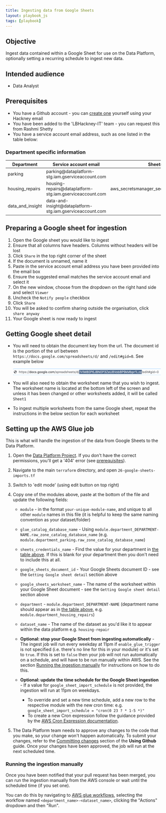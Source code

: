```yaml
---
title: Ingesting data from Google Sheets
layout: playbook_js
tags: [playbook]
---
```


## Objective

Ingest data contained within a Google Sheet for use on the Data Platform, optionally setting a recurring schedule to ingest new data.

## Intended audience

- Data Analyst

## Prerequisites

- You have a Github account - you can [create one][github_signup] yourself using your Hackney email
- You have been added to the 'LBHackney-IT' team - you can request this from Rashmi Shetty
- You have a service account email address, such as one listed in the table below:

### Department specific information

<table>
  <thead>
    <tr>
      <th>Department</th>
      <th>Service account email</th>
      <th>Sheets credentials name</th>
    </tr>
  </thead>
  <tbody>
    <tr>
      <td>parking</td>
      <td>parking@dataplatform-stg.iam.gserviceaccount.com</td>
      <td></td>
    </tr>
    <tr>
      <td>housing_repairs</td>
      <td>housing-repairs@dataplatform-stg.iam.gserviceaccount.com</td>
      <td>aws_secretsmanager_secret.sheets_credentials_housing.name</td>
    </tr>
    <tr>
      <td>data_and_insight</td>
      <td>data-and-insight@dataplatform-stg.iam.gserviceaccount.com</td>
      <td></td>
    </tr>
  </tbody>
</table>

## Preparing a Google sheet for ingestion

1. Open the Google sheet you would like to ingest
2. Ensure that all columns have headers. Columns without headers will be lost
3. Click `Share` in the top right corner of the sheet
4. If the document is unnamed, name it
5. Paste in the service account email address you have been provided into the email box
6. Ensure the suggested email matches the service account email and select it
7. On the new window, choose from the dropdown on the right hand side and select `Viewer`
8. Uncheck the `Notify people` checkbox
9. Click `Share`
10. You will be asked to confirm sharing outside the organisation, click `share anyway`
11. Your Google sheet is now ready to ingest

## Getting Google sheet detail

- You will need to obtain the document key from the url. The document id is the portion of the url between `https://docs.google.com/spreadsheets/d/` and `/edit#gid=0`. See example below

  ![Google sheet id](../images/google_spreadsheet_id_example.png)

- You will also need to obtain the worksheet name that you wish to ingest. The worksheet name is located at the bottom left of the screen and unless it has been changed or other worksheets added, it will be called `Sheet1`
- To ingest multiple worksheets from the same Google sheet, repeat the instructions in the below section for each worksheet

## Setting up the AWS Glue job

This is what will handle the ingestion of the data from Google Sheets to the Data Platform.

1. Open the [Data Platform Project](https://github.com/LBHackney-IT/data-platform). If you don't have the correct permissions, you'll get a '404' error (see [prerequisites](#prerequisites)).
2. Navigate to the main `terraform` directory, and open `26-google-sheets-imports.tf`
3. Switch to 'edit mode' (using edit button on top right)
4. Copy one of the modules above, paste at the bottom of the file and update the following fields:

   - `module` - in the format `your-unique-module-name`, and unique to all other `module` names in this file (it is helpful to keep the same naming convention as your dataset/folder)
   - `glue_catalog_database_name` - Using `module.department_DEPARTMENT-NAME.raw_zone_catalog_database_name` (e.g. `module.department_parking.raw_zone_catalog_database_name`)
   - `sheets_credentials_name` - Find the value for your department in [the table above](#department-specific-information). If this is blank for your department then you don't need to include this at all.
   - `google_sheets_document_id` - Your Google Sheets document ID - see the `Getting Google sheet detail` section above
   - `google_sheets_worksheet_name` - The name of the worksheet within your Google Sheet document - see the `Getting Google sheet detail` section above
   - `department` - `module.department_DEPARTMENT-NAME` (department name should appear as in [the table above](#department-specific-information), e.g. `module.department_housing_repairs`)
   - `dataset_name` - The name of the dataset as you'd like it to appear within the data platform e.g. `housing-repair`

   - **Optional: stop your Google Sheet from ingesting automatically** - The ingest job will run every weekday at 11pm if `enable_glue_trigger` is not specified (i.e. there's no line for this in your module) or it's set to `true`. If this is set to `false` then your job will not run automatically on a schedule, and will have to be run manually within AWS. See the section [Running the ingestion manually](#running-the-ingestion-manually) for instructions on how to do this.

   - **Optional: update the time schedule for the Google Sheet ingestion** - If a value for `google_sheet_import_schedule` is not provided, the ingestion will run at 11pm on weekdays.
     - To override and set a new time schedule, add a new row to the respective module with the new cron time: e.g. `google_sheet_import_schedule = "cron(0 23 ? * 1-5 *)"`
     - To create a new Cron expression follow the guidance provided by the [AWS Cron Expression documentation][aws_cron_expressions].

5. The Data Platform team needs to approve any changes to the code that you make, so your change won't happen automatically.
   To submit your changes, refer to the [Committing changes][committing-changes] section of the **Using Github** guide.
   Once your changes have been approved, the job will run at the next scheduled time.

### Running the ingestion manually

Once you have been notified that your pull request has been merged, you can run the ingestion manually from the AWS console or wait until the scheduled time (if you set one).

You can do this by navigating to [AWS glue workflows][aws_glue_workflow], selecting the workflow named `<department_name>-<dataset_name>`, clicking the "Actions" dropdown and then "Run".

[aws_cron_expressions]: https://docs.aws.amazon.com/AmazonCloudWatch/latest/events/ScheduledEvents.html#CronExpressions
[github_signup]: https://github.com/signup
[aws_glue_workflow]: https://eu-west-2.console.aws.amazon.com/glue/home?region=eu-west-2#etl:tab=workflows
[committing-changes]: ../getting-set-up/using-github#committing-your-changes-to-the-data-platform-project
